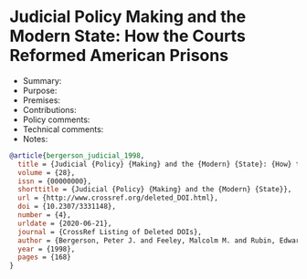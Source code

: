 # Judicial Policy Making and the Modern State: How the Courts Reformed American Prisons

- Summary:
- Purpose:
- Premises:
- Contributions:
- Policy comments:
- Technical comments:
- Notes:

```bib
@article{bergerson_judicial_1998,
  title = {Judicial {Policy} {Making} and the {Modern} {State}: {How} the {Courts} {Reformed} {American} {Prisons}},
  volume = {28},
  issn = {00000000},
  shorttitle = {Judicial {Policy} {Making} and the {Modern} {State}},
  url = {http://www.crossref.org/deleted_DOI.html},
  doi = {10.2307/3331148},
  number = {4},
  urldate = {2020-06-21},
  journal = {CrossRef Listing of Deleted DOIs},
  author = {Bergerson, Peter J. and Feeley, Malcolm M. and Rubin, Edward L.},
  year = {1998},
  pages = {168}
}
```

